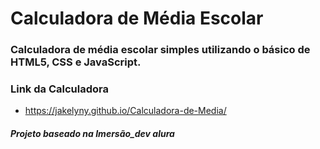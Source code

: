 # Calculadora de Média Escolar

### Calculadora de média escolar simples utilizando o básico de HTML5, CSS e JavaScript.


### Link da Calculadora
* https://jakelyny.github.io/Calculadora-de-Media/

##### Projeto baseado na Imersão_dev alura
